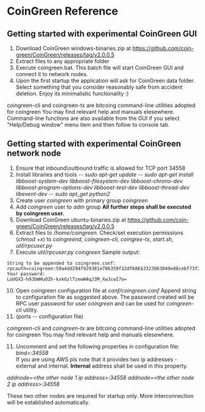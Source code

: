 # CoinGreen Reference

## Getting started with experimental CoinGreen GUI

1. Download CoinGreen windows-binaries.zip at https://github.com/coin-green/CoinGreen/releases/tag/v2.0.0.5
2. Extract files to any appropriate folder
3. Execute coingreen.bat. This batch file will start CoinGreen GUI and connect it to network nodes.
4. Upon the first startup the application will ask for CoinGreen data folder.  Select something that you consider reasonably safe from accident deletion.
Enjoy its minimalistic functionality :)

coingreen-cli and coingreen-tx are bitcoing command-line utilities adopted for coingreen
You may find relevant help and manuals elesewhere.
Command-line functions are also available from the GUI if you select "Help/Debug window" menu item and then follow to console tab.

## Getting started with experimental CoinGreen network node

1. Ensure that inbound\outbound traffic is allowed for TCP port 34558
2. Install libraries and tools
    -- _sudo apt-get update_
    -- _sudo apt-get install libboost-system-dev libboost-filesystem-dev libboost-chrono-dev libboost-program-options-dev libboost-test-dev libboost-thread-dev libevent-dev_
    -- _sudo apt_get python2_
4. Create user _coingreen_ with primary group _coingreen_  
6. Add _coingreen_ user to _adm_ group
**All further steps shall be executed by coingreen user.**
7. Download CoinGreen ubuntu-binaries.zip at https://github.com/coin-green/CoinGreen/releases/tag/v2.0.0.5
8. Extract files to _/home/coingreen_. 
Check/set execution permissions (_chmod +x_) to _coingreend_, _coingreen-cli_, _coingree-tx_, _start.sh_, _util/rpcuser.py_
9. Execute _util/rpcuser.py coingreen_ 
Sample output:
```
String to be appended to coingreen.conf:
rpcauth=coingreen:59a4dd294f929381e786359f22df686$3323963049e88cebf73f2458efa2c3a4287d2299e5efb7f162417b2116960a33
Your password:
LoUGX3-h9JbWHuOZh-kxkGzlTzewW4qJ3M_XwJcwI7o=
```
10. Open coingreen configuration file at _conf/coingreen.conf_
Append string to configuration file as suggested above.
The password created will be RPC user password for user _coingreen_ and can be used for _coingreen-cli_ utility.
10.   (ports -- configuration file)

_coingreen-cli_ and _coingreen-tx_ are bitcoing command-line utilities adopted for coingreen
You may find relevant help and manuals elesewhere.

11. Uncomment and set the following properties in configuration file:
_bind=<node ip address>:34558_       
If you are using AWS pls note that it provides two ip addresses - external and internal.  **Internal** address shall be used in this property.

_addnode=<the other node 1 ip address>:34558_
_addnode=<the other node 2 ip address>:34558_

These two other nodes are required for startup only. More interconnection will be established automatically.
